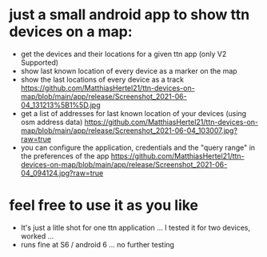 # just a small android app to show ttn devices on a map:
- get the devices and their locations for a given ttn app (only V2 Supported)  
- show last known location of every device as a marker on the map
- show the last locations of every device as a track
https://github.com/MatthiasHertel21/ttn-devices-on-map/blob/main/app/release/Screenshot_2021-06-04_131213%5B1%5D.jpg
- get a list of addresses for last known location of your devices (using osm address data)
https://github.com/MatthiasHertel21/ttn-devices-on-map/blob/main/app/release/Screenshot_2021-06-04_103007.jpg?raw=true
- you can configure the application, credentials and the "query range" in the preferences of the app
https://github.com/MatthiasHertel21/ttn-devices-on-map/blob/main/app/release/Screenshot_2021-06-04_094124.jpg?raw=true

# feel free to use it as you like 
- It's just a litle shot for one ttn application ... I tested it for two devices, worked ... 
- runs fine at S6 / android 6  ... no further testing 
